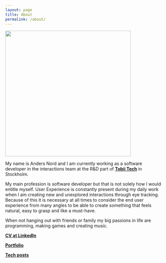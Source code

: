 ```yaml
---
layout: page
title: About
permalink: /about/
---
```


<img src="{{ site.baseurl }}/assets/about/profile.png" height="400px">

My name is Anders Nord and I am currently working as a software developer in the interactions team at the R&D part of **[Tobii Tech][TobiiTech]** in Stockholm. 

My main profession is software developer but that is not solely how I would entitle myself. User Experience is constantly present during my daily work when I am creating new and unexplored interactions through eye tracking. Because of this it is necessary at all times to consider the end user experience from many angles to be able to create something that feels natural, easy to grasp and like a must-have.

When not hanging out with friends or family my big passions in life are programming, making games and creating music.

**[CV at LinkedIn][LinkedIn]**

**[Portfolio][Portfolio]**

**[Tech posts][Blog]**

[TobiiTech]: http://www.tobii.com/tech/
[LinkedIn]: https://se.linkedin.com/in/andersnord
[Portfolio]: {{site.baseurl}}/portfolio/
[Blog]: {{site.baseurl}}/